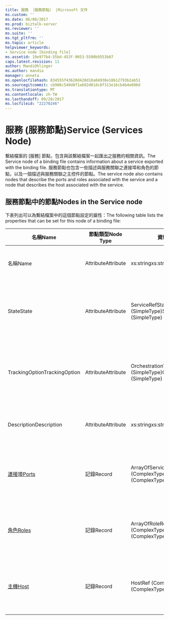 ```yaml
---
title: 服務 （服務節點） |Microsoft 文件
ms.custom: ''
ms.date: 06/08/2017
ms.prod: biztalk-server
ms.reviewer: ''
ms.suite: ''
ms.tgt_pltfrm: ''
ms.topic: article
helpviewer_keywords:
- Service node [binding file]
ms.assetid: 19e977b4-55bd-453f-9053-5590b9553b07
caps.latest.revision: 11
author: MandiOhlinger
ms.author: mandia
manager: anneta
ms.openlocfilehash: 834555f43620d428d18a04938e18612793b2ab51
ms.sourcegitcommit: cb908c540d8f1a692d01dc8f313e16cb4b4e696d
ms.translationtype: MT
ms.contentlocale: zh-TW
ms.lasthandoff: 09/20/2017
ms.locfileid: "22270246"
---
```

# <a name="service-services-node"></a><span data-ttu-id="0509b-102">服務 (服務節點)</span><span class="sxs-lookup"><span data-stu-id="0509b-102">Service (Services Node)</span></span>
<span data-ttu-id="0509b-103">繫結檔案的 [服務] 節點，包含與該繫結檔案一起匯出之服務的相關資訊。</span><span class="sxs-lookup"><span data-stu-id="0509b-103">The Service node of a binding file contains information about a service exported with the binding file.</span></span> <span data-ttu-id="0509b-104">服務節點也包含一些描述與服務關聯之連接埠和角色的節點，以及一個描述與服務關聯之主控件的節點。</span><span class="sxs-lookup"><span data-stu-id="0509b-104">The service node also contains nodes that describe the ports and roles associated with the service and a node that describes the host associated with the service.</span></span>  
  
## <a name="nodes-in-the-service-node"></a><span data-ttu-id="0509b-105">服務節點中的節點</span><span class="sxs-lookup"><span data-stu-id="0509b-105">Nodes in the Service node</span></span>  
 <span data-ttu-id="0509b-106">下表列出可以為繫結檔案中的這個節點設定的屬性：</span><span class="sxs-lookup"><span data-stu-id="0509b-106">The following table lists the properties that can be set for this node of a binding file:</span></span>  
  
|<span data-ttu-id="0509b-107">**名稱**</span><span class="sxs-lookup"><span data-stu-id="0509b-107">**Name**</span></span>|<span data-ttu-id="0509b-108">**節點類型**</span><span class="sxs-lookup"><span data-stu-id="0509b-108">**Node Type**</span></span>|<span data-ttu-id="0509b-109">**資料類型**</span><span class="sxs-lookup"><span data-stu-id="0509b-109">**Data Type**</span></span>|<span data-ttu-id="0509b-110">**說明**</span><span class="sxs-lookup"><span data-stu-id="0509b-110">**Description**</span></span>|<span data-ttu-id="0509b-111">**限制**</span><span class="sxs-lookup"><span data-stu-id="0509b-111">**Restrictions**</span></span>|<span data-ttu-id="0509b-112">**註解**</span><span class="sxs-lookup"><span data-stu-id="0509b-112">**Comments**</span></span>|  
|--------------|-------------------|-------------------|---------------------|----------------------|------------------|  
|<span data-ttu-id="0509b-113">名稱</span><span class="sxs-lookup"><span data-stu-id="0509b-113">Name</span></span>|<span data-ttu-id="0509b-114">Attribute</span><span class="sxs-lookup"><span data-stu-id="0509b-114">Attribute</span></span>|<span data-ttu-id="0509b-115">xs:string</span><span class="sxs-lookup"><span data-stu-id="0509b-115">xs:string</span></span>|<span data-ttu-id="0509b-116">指定服務的名稱。</span><span class="sxs-lookup"><span data-stu-id="0509b-116">Specifies the name of the service.</span></span>|<span data-ttu-id="0509b-117">Required</span><span class="sxs-lookup"><span data-stu-id="0509b-117">Required</span></span>|<span data-ttu-id="0509b-118">預設值：空白</span><span class="sxs-lookup"><span data-stu-id="0509b-118">Default value: empty</span></span>|  
|<span data-ttu-id="0509b-119">State</span><span class="sxs-lookup"><span data-stu-id="0509b-119">State</span></span>|<span data-ttu-id="0509b-120">Attribute</span><span class="sxs-lookup"><span data-stu-id="0509b-120">Attribute</span></span>|<span data-ttu-id="0509b-121">ServiceRefState (SimpleType)</span><span class="sxs-lookup"><span data-stu-id="0509b-121">ServiceRefState (SimpleType)</span></span>|<span data-ttu-id="0509b-122">指定服務的狀態。</span><span class="sxs-lookup"><span data-stu-id="0509b-122">Specifies the state of the service.</span></span>|<span data-ttu-id="0509b-123">Required</span><span class="sxs-lookup"><span data-stu-id="0509b-123">Required</span></span>|<span data-ttu-id="0509b-124">預設值： Default</span><span class="sxs-lookup"><span data-stu-id="0509b-124">Default value: Default</span></span><br /><br /> <span data-ttu-id="0509b-125">可能的值包括：</span><span class="sxs-lookup"><span data-stu-id="0509b-125">Possible values include:</span></span><br /><br /> <span data-ttu-id="0509b-126">預設</span><span class="sxs-lookup"><span data-stu-id="0509b-126">-   Default</span></span><br /><span data-ttu-id="0509b-127">-取消登錄</span><span class="sxs-lookup"><span data-stu-id="0509b-127">-   Unenlisted</span></span><br /><span data-ttu-id="0509b-128">登記</span><span class="sxs-lookup"><span data-stu-id="0509b-128">-   Enlisted</span></span><br /><span data-ttu-id="0509b-129">啟動</span><span class="sxs-lookup"><span data-stu-id="0509b-129">-   Started</span></span>|  
|<span data-ttu-id="0509b-130">TrackingOption</span><span class="sxs-lookup"><span data-stu-id="0509b-130">TrackingOption</span></span>|<span data-ttu-id="0509b-131">Attribute</span><span class="sxs-lookup"><span data-stu-id="0509b-131">Attribute</span></span>|<span data-ttu-id="0509b-132">OrchestrationTrackingTypes (SimpleType)</span><span class="sxs-lookup"><span data-stu-id="0509b-132">OrchestrationTrackingTypes (SimpleType)</span></span>|<span data-ttu-id="0509b-133">指定服務的訊息追蹤選項。</span><span class="sxs-lookup"><span data-stu-id="0509b-133">Specifies the message tracking options for the service.</span></span>|<span data-ttu-id="0509b-134">Required</span><span class="sxs-lookup"><span data-stu-id="0509b-134">Required</span></span>|<span data-ttu-id="0509b-135">預設值：無</span><span class="sxs-lookup"><span data-stu-id="0509b-135">Default value: none</span></span><br /><br /> <span data-ttu-id="0509b-136">可能的值包括用於[Microsoft.BizTalk.ExplorerOM.OrchestrationTrackingTypes](http://msdn.microsoft.com/library/microsoft.biztalk.explorerom.orchestrationtrackingtypes.aspx)列舉型別。</span><span class="sxs-lookup"><span data-stu-id="0509b-136">Possible values include those available in the [Microsoft.BizTalk.ExplorerOM.OrchestrationTrackingTypes](http://msdn.microsoft.com/library/microsoft.biztalk.explorerom.orchestrationtrackingtypes.aspx) enumeration.</span></span>|  
|<span data-ttu-id="0509b-137">Description</span><span class="sxs-lookup"><span data-stu-id="0509b-137">Description</span></span>|<span data-ttu-id="0509b-138">Attribute</span><span class="sxs-lookup"><span data-stu-id="0509b-138">Attribute</span></span>|<span data-ttu-id="0509b-139">xs:string</span><span class="sxs-lookup"><span data-stu-id="0509b-139">xs:string</span></span>|<span data-ttu-id="0509b-140">指定服務的描述。</span><span class="sxs-lookup"><span data-stu-id="0509b-140">Specifies a description for the service.</span></span>|<span data-ttu-id="0509b-141">不需要</span><span class="sxs-lookup"><span data-stu-id="0509b-141">Not required</span></span>|<span data-ttu-id="0509b-142">預設值：空白</span><span class="sxs-lookup"><span data-stu-id="0509b-142">Default value: empty</span></span>|  
|[<span data-ttu-id="0509b-143">連接埠</span><span class="sxs-lookup"><span data-stu-id="0509b-143">Ports</span></span>](../core/ports-service-node.md)|<span data-ttu-id="0509b-144">記錄</span><span class="sxs-lookup"><span data-stu-id="0509b-144">Record</span></span>|<span data-ttu-id="0509b-145">ArrayOfServicePortRef (ComplexType)</span><span class="sxs-lookup"><span data-stu-id="0509b-145">ArrayOfServicePortRef (ComplexType)</span></span>|<span data-ttu-id="0509b-146">繫結至服務之連接埠的容器節點。</span><span class="sxs-lookup"><span data-stu-id="0509b-146">Container node for the ports bound to the service.</span></span>|<span data-ttu-id="0509b-147">不需要</span><span class="sxs-lookup"><span data-stu-id="0509b-147">Not required</span></span>|<span data-ttu-id="0509b-148">預設值：無</span><span class="sxs-lookup"><span data-stu-id="0509b-148">Default value: none</span></span>|  
|[<span data-ttu-id="0509b-149">角色</span><span class="sxs-lookup"><span data-stu-id="0509b-149">Roles</span></span>](../core/roles-service-node.md)|<span data-ttu-id="0509b-150">記錄</span><span class="sxs-lookup"><span data-stu-id="0509b-150">Record</span></span>|<span data-ttu-id="0509b-151">ArrayOfRoleRef (ComplexType)</span><span class="sxs-lookup"><span data-stu-id="0509b-151">ArrayOfRoleRef (ComplexType)</span></span>|<span data-ttu-id="0509b-152">繫結至服務之角色的容器節點。</span><span class="sxs-lookup"><span data-stu-id="0509b-152">Container node for the roles bound to the service.</span></span>|<span data-ttu-id="0509b-153">不需要</span><span class="sxs-lookup"><span data-stu-id="0509b-153">Not required</span></span>|<span data-ttu-id="0509b-154">預設值：無</span><span class="sxs-lookup"><span data-stu-id="0509b-154">Default value: none</span></span>|  
|[<span data-ttu-id="0509b-155">主機</span><span class="sxs-lookup"><span data-stu-id="0509b-155">Host</span></span>](../core/host-service-node.md)|<span data-ttu-id="0509b-156">記錄</span><span class="sxs-lookup"><span data-stu-id="0509b-156">Record</span></span>|<span data-ttu-id="0509b-157">HostRef (ComplexType)</span><span class="sxs-lookup"><span data-stu-id="0509b-157">HostRef (ComplexType)</span></span>|<span data-ttu-id="0509b-158">繫結至服務之主控件的容器節點。</span><span class="sxs-lookup"><span data-stu-id="0509b-158">Container node for the host bound to the service.</span></span>|<span data-ttu-id="0509b-159">Required</span><span class="sxs-lookup"><span data-stu-id="0509b-159">Required</span></span>|<span data-ttu-id="0509b-160">預設值：無</span><span class="sxs-lookup"><span data-stu-id="0509b-160">Default value: none</span></span>|